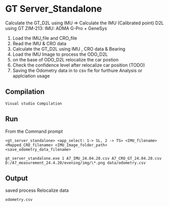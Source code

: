 # GT Server_Standalone
Calculate the GT_D2L using IMU => Calculate the IMU (Calibrated point) D2L using GT
ZIM-213: IMU: ADMA G-Pro + GeneSys

1. Load the IMU_file and CRO_file 
2. Read the IMU & CRO data
3. Calculate the GT_D2L using IMU , CRO data & Bearing
3. Load the IMU Image to process the ODO_D2L
4. on the base of ODO_D2L relocalize the car postion
5. Check the confidence level after relocalize car position (TODO)
6. Saving the Odometry data in to csv fie for furthure Analysis or applciation usage

## Compilation
```console
Visual studio Compilation
```

## Run
From the Command prompt
```console
<gt_server_standalone> <app_select: 1-> SL, 2 -> TS> <IMU_filename> <Mapped_CRO_filename> <IMU_Image_folder_path> <save_odometry_data_filename>

gt_server_standalone.exe 1 A7_IMU_24.04.20.csv A7_CRO_GT_24.04.20.csv D:/A7_measurement_24.4.20/evening/img/\*.png data/odometry.csv
```

## Output
saved process Relocalize data
```console
odometry.csv
``` 